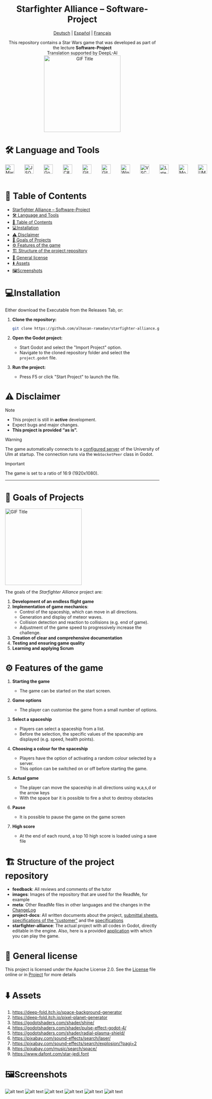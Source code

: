 <div align="center">

 # Starfighter Alliance – Software-Project

<p align="center">
  <a href="/meta/readmes/README_DE.md">Deutsch</a> | 
  <a href="/meta/readmes/README_ES.md">Español</a> | 
  <a href="/meta/readmes/README_FR.md">Français</a>
</p>

This repository contains a Star Wars game that was developed as part of the lecture **Software-Project**  
Translation supported by DeepL-AI  
<img src="https://media.giphy.com/media/l2JeeNKZe8cAUkVIk/giphy.gif" alt="GIF Title" width="250">
</div>

# 🛠️ Language and Tools
<div style="display: flex; flex-direction: row; gap: 20px;">
<a href="https://daringfireball.net/projects/markdown/" target="_blank">
  <img align="left" alt="Markdown" width="30px" style="padding-right:10px;" src="https://cdn.jsdelivr.net/gh/devicons/devicon@latest/icons/markdown/markdown-original.svg" />
</a>
<a href="https://www.json.org/json-en.html" target="_blank">
  <img align="left" alt="JSON" width="30px" style="padding-right:10px;" src="https://cdn.jsdelivr.net/gh/devicons/devicon@latest/icons/json/json-original.svg" />
</a>
<a href="https://godotengine.org/" target="_blank">
  <img align="left" alt="Godot" width="30px" style="padding-right:10px;" src="https://cdn.jsdelivr.net/gh/devicons/devicon@latest/icons/godot/godot-original.svg" />
</a>
<a href="https://learn.microsoft.com/en-us/dotnet/csharp/" target="_blank">
  <img align="left" alt="C#" width="30px" style="padding-right:10px;" src="https://cdn.jsdelivr.net/gh/devicons/devicon@latest/icons/csharp/csharp-original.svg" />
</a>
<a href="https://git-scm.com/" target="_blank">
  <img align="left" alt="Git" width="30px" style="padding-right:10px;" src="https://cdn.jsdelivr.net/gh/devicons/devicon@latest/icons/git/git-original.svg" />
</a>
<a href="https://about.gitlab.com/" target="_blank">
  <img align="left" alt="GitLab" width="30px" style="padding-right:10px;" src="https://cdn.jsdelivr.net/gh/devicons/devicon@latest/icons/gitlab/gitlab-original.svg" />
</a>
<a href="https://www.microsoft.com/en-us/windows/" target="_blank">
  <img align="left" alt="Windows" width="30px" style="padding-right:10px;" src="https://cdn.jsdelivr.net/gh/devicons/devicon@latest/icons/windows11/windows11-original.svg" />
</a>
<a href="https://code.visualstudio.com/" target="_blank">
  <img align="left" alt="VSCode" width="30px" style="padding-right:10px;" src="https://cdn.jsdelivr.net/gh/devicons/devicon@latest/icons/vscode/vscode-original.svg" />
</a>
<a href="https://www.latex-project.org/" target="_blank">
  <img align="left" alt="Latex" width="30px" style="padding-right:10px;" src="https://cdn.jsdelivr.net/gh/devicons/devicon@latest/icons/latex/latex-original.svg" />
</a>
<a href="https://moodle.uni-ulm.de/course/view.php?id=54123" target="_blank">
  <img align="left" alt="Moodle" width="30px" style="padding-right:10px;" src="https://cdn.jsdelivr.net/gh/devicons/devicon@latest/icons/moodle/moodle-original.svg" />
</a>
<a href="https://www.uml-diagrams.org/" target="_blank">
  <img align="left" alt="UML" width="30px" style="padding-right:10px;" src="https://cdn.jsdelivr.net/gh/devicons/devicon@latest/icons/unifiedmodelinglanguage/unifiedmodelinglanguage-original.svg" />
</a>

</div>
<br />

# 📖 Table of Contents

- [Starfighter Alliance – Software-Project](#starfighter-alliance--software-project)
- [🛠️ Language and Tools](#️-language-and-tools)
- [📖 Table of Contents](#-table-of-contents)
- [💻Installation](#installation)
- [⚠️ Disclaimer](#️-disclaimer)
- [🎯 Goals of Projects](#-goals-of-projects)
- [⚙️ Features of the game](#️-features-of-the-game)
- [🏗️ Structure of the project repository](#️-structure-of-the-project-repository)
- [📜 General license](#-general-license)
- [⬇️ Assets](#️-assets)
- [🖼️Screenshots](#️screenshots)
  

# 💻Installation
Either download the Executable from the Releases Tab, or:
1. **Clone the repository:**
   ```bash
   git clone https://github.com/alhasan-ramadan/starfighter-alliance.git
   ```

2. **Open the Godot project:**
   - Start Godot and select the "Import Project" option.
   - Navigate to the cloned repository folder and select the `project.godot` file.

3. **Run the project:**
   - Press F5 or click "Start Project" to launch the file.

# ⚠️ Disclaimer

>[!NOTE]
>- This project is still in **active** development.
>- Expect bugs and major changes.
>- **This project is provided “as is”.**  

> [!WARNING]
> The game automatically connects to a [configured server](https://softwaregrund.pro/jekt/) of the University of Ulm at startup. The connection runs via the `WebSocketPeer` class in Godot.

>[!IMPORTANT]        
> The game is set to a ratio of 16:9 (1920x1080).

---



# 🎯 Goals of Projects
<img src="https://media.giphy.com/media/yEIyJ1WCnGKRi/giphy.gif" alt="GIF Title" width="250">

The goals of the *Starfighter Alliance* project are:

1. **Development of an endless flight game**
2. **Implementation of game mechanics**:
   - Control of the spaceship, which can move in all directions.
   - Generation and display of meteor waves.
   - Collision detection and reaction to collisions (e.g. end of game).
   - Adjustment of the game speed to progressively increase the challenge.
3. **Creation of clear and comprehensive documentation**
4. **Testing and ensuring game quality**
5. **Learning and applying Scrum**  
   

# ⚙️ Features of the game
1. **Starting the game**
   - The game can be started on the start screen.

2. **Game options**
   - The player can customise the game from a small number of options.

3. **Select a spaceship**
   - Players can select a spaceship from a list.
   - Before the selection, the specific values of the spaceship are displayed (e.g. speed, health points).

4. **Choosing a colour for the spaceship**
   - Players have the option of activating a random colour selected by a server.
   - This option can be switched on or off before starting the game.

5. **Actual game**
   - The player can move the spaceship in all directions using w,a,s,d or the arrow keys
   - With the space bar it is possible to fire a shot to destroy obstacles
6. **Pause**
   - It is possible to pause the game on the game screen
7. **High score**
   - At the end of each round, a top 10 high score is loaded using a save file


# 🏗️ Structure of the project repository
- **feedback**: All reviews and comments of the tutor
- **images**: Images of the repository that are used for the ReadMe, for example
- **meta**: Other ReadMe files in other languages and the changes in the [ChangeLog](../changelogs/CHANGELOG_EN.md)
- **project-docs**: All written documents about the project, [submittal sheets](../../project-docs/Abgabe/Blätter), [specifications of the “customer”](../../project-docs/Lastenheft/lastenheft_starfighter_v2.pdf) and the [specifications](../../project-docs/Pflichtenheft/Pflichtenheftvorlage/pflichtenheft_starfighter.pdf)
- **starfighter-alliance**: The actual project with all codes in Godot, directly editable in the engine. Also, here is a provided [application](<../../starfighter-alliance/Starfighter Alliance.exe>) with which you can play the game.

# 📜 General license
This project is licensed under the Apache License 2.0. See the [License](http://www.apache.org/licenses/LICENSE-2.0) file online or in [Project](../../LICENCE.md) for more details

# ⬇️ Assets
1. https://deep-fold.itch.io/space-background-generator
2. https://deep-fold.itch.io/pixel-planet-generator
3. https://godotshaders.com/shader/shine/
4. https://godotshaders.com/shader/pulse-effect-godot-4/
5. https://godotshaders.com/shader/radial-plasma-shield/
6. https://pixabay.com/sound-effects/search/laser/
7. https://pixabay.com/sound-effects/search/explosion/?pagi=2
8. https://pixabay.com/music/search/space/
9. https://www.dafont.com/star-jedi.font


# 🖼️Screenshots
![alt text](<images/Read.me_Assets/Screenshot 2024-12-23 021136.png>)
![alt text](<images/Read.me_Assets/Screenshot 2024-12-23 021148.png>)
![alt text](<images/Read.me_Assets/Screenshot 2024-12-23 021157.png>)
![alt text](<images/Read.me_Assets/Screenshot 2024-12-23 021222.png>)
![alt text](<images/Read.me_Assets/Screenshot 2024-12-23 021239.png>)
![alt text](<images/Read.me_Assets/Screenshot 2024-12-23 021255.png>)